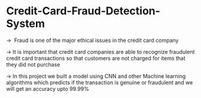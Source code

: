 # Credit-Card-Fraud-Detection-System

->  Fraud is one of the major ethical issues in the credit card company


-> It is important that credit card companies are able to recognize fraudulent credit card transactions so that customers are not charged for items that they did not purchase


-> In this project we built a model using CNN and other Machine learning algorithms which predicts if the transaction is genuine or fraudulent and we will get an accuracy upto 99.99%
